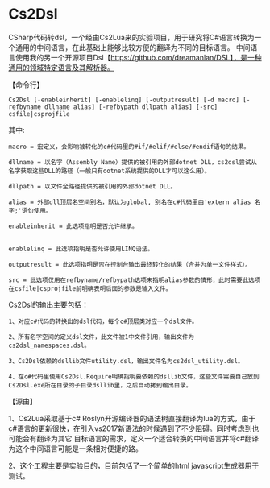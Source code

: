 # Cs2Dsl
CSharp代码转dsl，一个经由Cs2Lua来的实验项目，用于研究将C#语言转换为一个通用的中间语言，在此基础上能够比较方便的翻译为不同的目标语言。
中间语言使用我的另一个开源项目Dsl【https://github.com/dreamanlan/DSL】，是一种通用的领域特定语言及其解析器。

【命令行】

    Cs2Dsl [-enableinherit] [-enablelinq] [-outputresult] [-d macro] [-refbyname dllname alias] [-refbypath dllpath alias] [-src] csfile|csprojfile

其中:

    macro = 宏定义，会影响被转化的c#代码里的#if/#elif/#else/#endif语句的结果。

    dllname = 以名字（Assembly Name）提供的被引用的外部dotnet DLL，cs2dsl尝试从名字获取这些DLL的路径（一般只有dotnet系统提供的DLL才可以这么用）。

    dllpath = 以文件全路径提供的被引用的外部dotnet DLL。

    alias = 外部dll顶层名空间别名，默认为global, 别名在c#代码里由'extern alias 名字;'语句使用。
    
    enableinherit = 此选项指明是否允许继承。
    
 
    enablelinq = 此选项指明是否允许使用LINQ语法。

    outputresult = 此选项指明是否在控制台输出最终转化的结果（合并为单一文件样式）。

    src = 此选项仅用在refbyname/refbypath选项未指明alias参数的情形，此时需要此选项在csfile|csprojfile前明确表明后面的参数是输入文件。
    
Cs2Dsl的输出主要包括：

    1、对应c#代码的转换出的dsl代码，每个c#顶层类对应一个dsl文件。

    2、所有名字空间的定义dsl文件，此文件被1中文件引用，输出文件为cs2dsl_namespaces.dsl。

    3、Cs2Dsl依赖的dsllib文件utility.dsl，输出文件名为cs2dsl_utility.dsl。

    4、在c#代码里使用Cs2Dsl.Require明确指明要依赖的dsllib文件，这些文件需要自己放到Cs2Dsl.exe所在目录的子目录dsllib里，之后自动拷到输出目录。

【源由】

1、Cs2Lua采取基于c# Roslyn开源编译器的语法树直接翻译为lua的方式，由于c#语言的更新很快，在引入vs2017新语法的时候遇到了不少阻碍。同时考虑到也可能会有翻译为其它
目标语言的需求，定义一个适合转换的中间语言并将c#翻译为这个中间语言可能是一条相对便捷的路。

2、这个工程主要是实验目的，目前包括了一个简单的html javascript生成器用于测试。